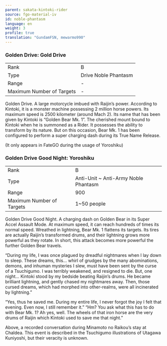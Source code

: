 ```yaml
---
parent: sakata-kintoki-rider
source: fgo-material-iv
id: noble-phantasm
language: en
weight: 3
profile: true
translation: "GundamFSN, mewarmo990"
---
```


### Golden Drive: Gold Drive

<table>
  <tr><td>Rank</td><td>B</td></tr>
  <tr><td>Type</td><td>Drive Noble Phantasm</td></tr>
  <tr><td>Range</td><td>-</td></tr>
  <tr><td>Maximum Number of Targets</td><td>-</td></tr>
</table>

Golden Drive.
A large motorcycle imbued with Raijin’s power.
According to Kintoki, it is a monster machine possessing 2 million horse powers. Its maximum speed is 2500 kilometer (around Mach 2). Its name that has been given by Kintoki is “Golden Bear Mk. 1”.
The cherished mount bound to Kintoki when he is summoned as a Rider. It possesses the ability to transform by its nature. But on this occasion, Bear Mk. 1 has been configured to perform a super charging dash during its True Name Release.

(It only appears in FateGO during the usage of Yoroshiku)

### Golden Drive Good Night: Yoroshiku

<table>
  <tr><td>Rank</td><td>B</td></tr>
  <tr><td>Type</td><td>Anti-Unit ~ Anti-Army Noble Phantasm</td></tr>
  <tr><td>Range</td><td>900</td></tr>
  <tr><td>Maximum Number of Targets</td><td>1~50 people</td></tr>
</table>

Golden Drive Good Night.
A charging dash on Golden Bear in its Super Accel Assault Mode.
At maximum speed, it can reach hundreds of times its normal speed.
Wreathed in lightning, Bear Mk. 1 flattens its targets. Its tires are actually Raijin’s transformed drums, and their lightning grows more powerful as they rotate. In short, this attack becomes more powerful the further Golden Bear travels.

“During my life, I was once plagued by dreadful nightmares when I lay down to sleep. These dreams, this… whirl of grudges by the many abominations, demons, and inhuman mysteries I slew, must have been sent by the curse of a Tsuchigumo. I was terribly weakened, and resigned to die.
But, one night… Kintoki stood by my bedside beating Raijin’s drums. He became brilliant lightning, and gently chased my nightmares away. Then, those cursed dreams, which had morphed into other-realms, were all incinerated by lightning.”

“Yes, thus he saved me. During my entire life, I never forgot the joy I felt that evening. Even now, I still remember it.”
“Hm? You ask what this has to do with Bear Mk. 1? Ah yes, well. The wheels of that iron horse are the very drums of Raijin which Kintoki used to save me that night.”

Above, a recorded conversation during Minamoto no Raikou’s stay at Chaldea.
This event is described in the Tsuchigumo illustrations of Utagawa Kuniyoshi, but their veracity is unknown.
